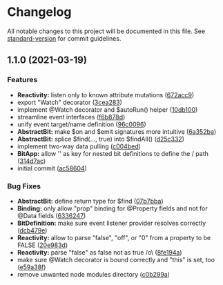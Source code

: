 # Changelog

All notable changes to this project will be documented in this file. See [standard-version](https://github.com/conventional-changelog/standard-version) for commit guidelines.

## 1.1.0 (2021-03-19)


### Features

* **Reactivity:** listen only to known attribute mutations ([672acc9](https://github.com/labor-digital/bits/commit/672acc9a4ac757409ff49a6081cdf5bc61d66019))
* export "Watch" decorator ([3cea283](https://github.com/labor-digital/bits/commit/3cea2834c483640e59cd3591fae262321502f801))
* implement @Watch decorator and $autoRun() helper ([10db100](https://github.com/labor-digital/bits/commit/10db10038b5ff19e7e65b28fc0cc7d92bda1579a))
* streamline event interfaces ([f6b878d](https://github.com/labor-digital/bits/commit/f6b878d3dda304df1f0363b3d328acb7579ecbb7))
* unify event target/name definition ([96c0096](https://github.com/labor-digital/bits/commit/96c00966aac6aa8dc7076824410d42ad7623a822))
* **AbstractBit:** make $on and $emit signatures more intuitive ([6a352ba](https://github.com/labor-digital/bits/commit/6a352bac0d07d8a7d07883f1708e4b7670302e20))
* **AbstractBit:** splice $find(..., true) into $findAll() ([d25c332](https://github.com/labor-digital/bits/commit/d25c332b2625d40b0321cdf421ec79e3feab468a))
* implement two-way data pulling ([c004bed](https://github.com/labor-digital/bits/commit/c004bedc632fbbaa52817b2b1703e7214673b16a))
* **BitApp:** allow '' as key for nested bit definitions to define the / path ([314d7ac](https://github.com/labor-digital/bits/commit/314d7ac1af1997b4f9b66b7dfebfa9569f8dfdef))
* initial commit ([ac58604](https://github.com/labor-digital/bits/commit/ac586047857da8387ad2e5d8edb7c1bf2a6d11e7))


### Bug Fixes

* **AbstractBit:** define return type for $find ([07b7bba](https://github.com/labor-digital/bits/commit/07b7bbae6c155eedcd87c0f9ccbe493af10e5dca))
* **Binding:** only allow "prop" binding for @Property fields and not for @Data fields ([6336247](https://github.com/labor-digital/bits/commit/6336247278cb1ba68b52f7a1f99f306c68ddefe1))
* **BitDefinition:** make sure event listener provider resolves correctly ([dcb479e](https://github.com/labor-digital/bits/commit/dcb479e972525e93e96aae4043125c5cef1e1cfe))
* **Reactivity:** allow to parse "false", "off", or "0" from a property to be FALSE ([20e983d](https://github.com/labor-digital/bits/commit/20e983dd6f6ee86640e57a877a53d79ebd884f3f))
* **Reactivity:** parse "false" as false not as true /o\ ([8fe194a](https://github.com/labor-digital/bits/commit/8fe194a9113106da5c00f337cd90b76e248f3e8b))
* make sure @Watch decorator is bound correctly and "this" is set, too ([e59a38f](https://github.com/labor-digital/bits/commit/e59a38f5d59223e483f7123f38a36d1b93284c7f))
* remove unwanted node modules directory ([c0b299a](https://github.com/labor-digital/bits/commit/c0b299a11e1605388fa378508ae3d4e3b679e37a))
